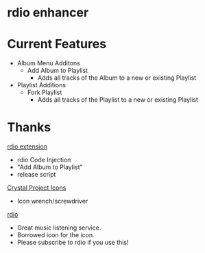 rdio enhancer
=================


Current Features
================

* Album Menu Additons
  * Add Album to Playlist
	* Adds all tracks of the Album to a new or existing Playlist  
* Playlist Additions
  * Fork Playlist
    * Adds all tracks of the Playlist to a new or existing Playlist  


Thanks
================

[rdio extension](github.com/fberger/rdio-extension)
* rdio Code Injection
* "Add Album to Playlist"
* release script

[Crystal Project Icons](http://www.everaldo.com/crystal/)
* Icon wrench/screwdriver

[rdio](http://www.rdio.com/)
* Great music listening service.
* Borrowed icon for the icon. 
* Please subscribe to rdio if you use this!